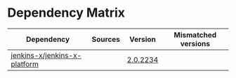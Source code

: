 # Dependency Matrix

Dependency | Sources | Version | Mismatched versions
---------- | ------- | ------- | -------------------
[jenkins-x/jenkins-x-platform](https://github.com/jenkins-x/jenkins-x-platform) |  | [2.0.2234](https://github.com/jenkins-x/jenkins-x-platform/releases/tag/v2.0.2234) | 

